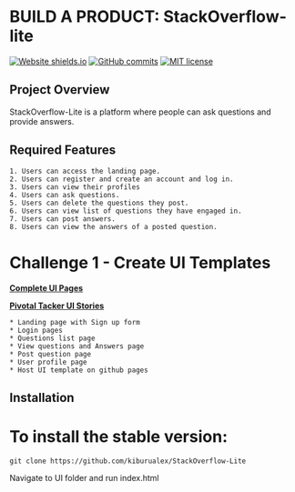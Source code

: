 # BUILD A PRODUCT: StackOverflow-lite
[![Website shields.io](https://img.shields.io/website-up-down-green-red/http/shields.io.svg)](https://kiburualex.github.io/StackOverflow-Lite/UI/)
[![GitHub commits](https://img.shields.io/github/commits-since/Naereen/StrapDown.js/v1.0.0.svg)](https://github.com/kiburualex/StackOverflow-Lite/commits)
[![MIT license](https://img.shields.io/badge/License-MIT-blue.svg)](https://lbesson.mit-license.org/)
## Project Overview
StackOverflow-Lite is a platform where people can ask questions and provide answers.

## Required Features
    1. Users can access the landing page.
    2. Users can register and create an account and log in.
    3. Users can view their profiles
    4. Users can ask questions.
    5. Users can delete the questions they post.
    6. Users can view list of questions they have engaged in.
    7. Users can post answers.
    8. Users can view the answers of a posted question.

# Challenge 1 - Create UI Templates
**[Complete UI Pages](https://kiburualex.github.io/StackOverflow-Lite/UI/)**

**[Pivotal Tacker UI Stories](https://www.pivotaltracker.com/n/projects/2189516)**

    * Landing page with Sign up form
    * Login pages
    * Questions list page
    * View questions and Answers page
    * Post question page
    * User profile page
    * Host UI template on github pages 

## Installation

# To install the stable version:

```
git clone https://github.com/kiburualex/StackOverflow-Lite
```
Navigate to UI folder and run index.html

